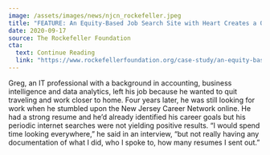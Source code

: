 ```yaml
---
image: /assets/images/news/njcn_rockefeller.jpeg
title: "FEATURE: An Equity-Based Job Search Site with Heart Creates a Quiet Revolution in Public Problem Solving"
date: 2020-09-17
source: The Rockefeller Foundation
cta:
  text: Continue Reading
  link: "https://www.rockefellerfoundation.org/case-study/an-equity-based-job-search-site-with-heart-creates-a-quiet-revolution-in-public-problem-solving/"
---
```


Greg, an IT professional with a background in accounting, business intelligence and data analytics, left his job because he wanted to quit traveling and work closer to home. Four years later, he was still looking for work when he stumbled upon the New Jersey Career Network online. He had a strong resume and he’d already identified his career goals but his periodic internet searches were not yielding positive results. “I would spend time looking everywhere,” he said in an interview, “but not really having any documentation of what I did, who I spoke to, how many resumes I sent out.”
